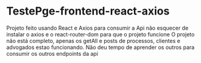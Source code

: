 # TestePge-frontend-react-axios
Projeto feito usando React e Axios para consumir a Api
não esquecer de instalar o axios e o react-router-dom para que o projeto funcione
O projeto não está completo, apenas os getAll e posts de processos, clientes e advogados estao funcionando. Não deu tempo de aprender os outros para consumir os outros endpoints da api
